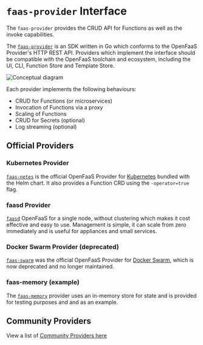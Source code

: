 # `faas-provider` Interface

The `faas-provider` provides the CRUD API for Functions as well as the invoke capabilities.

The [`faas-provider`](https://github.com/openfaas/faas-provider) is an SDK written in Go which conforms to the OpenFaaS Provider's HTTP REST API. Providers which implement the interface should be compatible with the OpenFaaS toolchain and ecosystem, including the UI, CLI, Function Store and Template Store.

![Conceptual diagram](/images/providers/providers-conceptual-flow.png)

Each provider implements the following behaviours:

* CRUD for Functions (or microservices)
* Invocation of Functions via a proxy
* Scaling of Functions
* CRUD for Secrets (optional)
* Log streaming (optional)

## Official Providers

### Kubernetes Provider

[`faas-netes`](https://github.com/openfaas/faas-netes) is the official OpenFaaS Provider for [Kubernetes](https://kubernetes.io/) bundled with the Helm chart. It also provides a Function CRD using the `-operator=true` flag.

### faasd Provider

[`faasd`](https://github.com/openfaas/faasd) OpenFaaS for a single node, without clustering which makes it cost effective and easy to use. Management is simple, it can scale from zero immediately and is useful for appliances and small services. 

### Docker Swarm Provider (deprecated)

[`faas-swarm`](https://github.com/openfaas/faas-swarm) was the official OpenFaaS Provider for [Docker Swarm](https://docs.docker.com/swarm/overview/), which is now deprecated and no longer maintained.

### faas-memory (example)

The [`faas-memory`](https://github.com/openfaas-incubator/faas-memory) provider uses an in-memory store for state and is provided for testing purposes and and as an example.

## Community Providers

View a list of [Community Providers here](https://github.com/openfaas/faas/blob/master/community.md#openfaas-providers)
